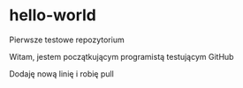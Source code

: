 # hello-world
Pierwsze testowe repozytorium

Witam, jestem początkującym programistą testującym GitHub

Dodaję nową linię i robię pull
